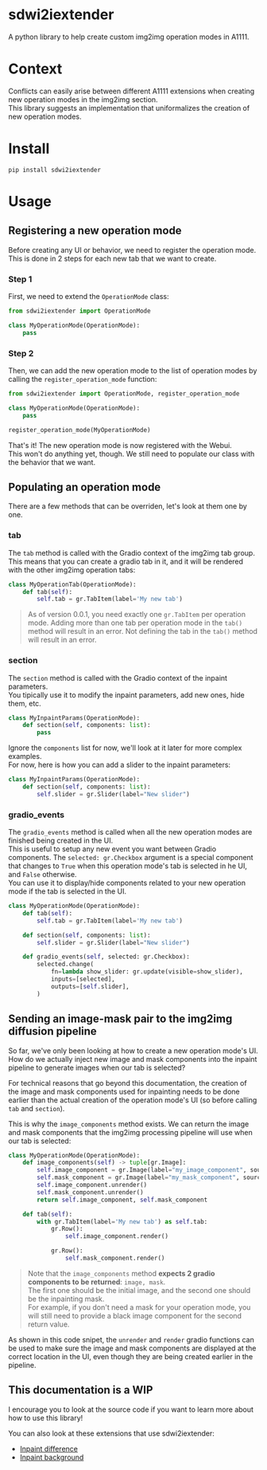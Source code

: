 # sdwi2iextender
A python library to help create custom img2img operation modes in A1111. 

# Context
Conflicts can easily arise between different A1111 extensions when creating new operation modes in the img2img section.  
This library suggests an implementation that uniformalizes the creation of new operation modes.  

# Install
```
pip install sdwi2iextender
```

# Usage

## Registering a new operation mode
Before creating any UI or behavior, we need to register the operation mode.  
This is done in 2 steps for each new tab that we want to create.  

### Step 1
First, we need to extend the `OperationMode` class:
```py
from sdwi2iextender import OperationMode

class MyOperationMode(OperationMode):
    pass
```

### Step 2
Then, we can add the new operation mode to the list of operation modes by calling the `register_operation_mode` function:
```py
from sdwi2iextender import OperationMode, register_operation_mode

class MyOperationMode(OperationMode):
    pass

register_operation_mode(MyOperationMode)
```

That's it! The new operation mode is now registered with the Webui.  
This won't do anything yet, though. We still need to populate our class with the behavior that we want.  

## Populating an operation mode
There are a few methods that can be overriden, let's look at them one by one.  

### tab
The `tab` method is called with the Gradio context of the img2img tab group.  
This means that you can create a gradio tab in it, and it will be rendered with the other img2img operation tabs:  
```py
class MyOperationTab(OperationMode):
    def tab(self):
        self.tab = gr.TabItem(label='My new tab')

```

> As of version 0.0.1, you need exactly one `gr.TabItem` per operation mode. 
> Adding more than one tab per operation mode in the `tab()` method will result in an error. 
> Not defining the tab in the `tab()` method will result in an error.  

### section
The `section` method is called with the Gradio context of the inpaint parameters.  
You tipically use it to modify the inpaint parameters, add new ones, hide them, etc.  
```py
class MyInpaintParams(OperationMode):
    def section(self, components: list):
        pass
```

Ignore the `components` list for now, we'll look at it later for more complex examples.  
For now, here is how you can add a slider to the inpaint parameters:  
```py
class MyInpaintParams(OperationMode):
    def section(self, components: list):
        self.slider = gr.Slider(label="New slider")
```

### gradio_events
The `gradio_events` method is called when all the new operation modes are finished being created in the UI.  
This is useful to setup any new event you want between Gradio components. The `selected: gr.Checkbox` argument is a special component that changes to `True` when this operation mode's tab is selected in he UI, and `False` otherwise.  
You can use it to display/hide components related to your new operation mode if the tab is selected in the UI. 
```py
class MyOperationMode(OperationMode):
    def tab(self):
        self.tab = gr.TabItem(label='My new tab')

    def section(self, components: list):
        self.slider = gr.Slider(label="New slider")

    def gradio_events(self, selected: gr.Checkbox):
        selected.change(
            fn=lambda show_slider: gr.update(visible=show_slider),
            inputs=[selected],
            outputs=[self.slider],
        )
```

## Sending an image-mask pair to the img2img diffusion pipeline
So far, we've only been looking at how to create a new operation mode's UI.  
How do we actually inject new image and mask components into the inpaint pipeline to generate images when our tab is selected?  

For technical reasons that go beyond this documentation, the creation of the image and mask components used for inpainting needs to be done earlier than the actual creation of the operation mode's UI (so before calling `tab` and `section`).  

This is why the `image_components` method exists. We can return the image and mask components that the img2img processing pipeline will use when our tab is selected:  

```py
class MyOperationMode(OperationMode):
    def image_components(self) -> tuple[gr.Image]:
        self.image_component = gr.Image(label="my_image_component", source="upload", interactive=True, type="pil")
        self.mask_component = gr.Image(label="my_mask_component", source="upload", interactive=True, type="pil")
        self.image_component.unrender()
        self.mask_component.unrender()
        return self.image_component, self.mask_component

    def tab(self):
        with gr.TabItem(label='My new tab') as self.tab:
            gr.Row():
                self.image_component.render()

            gr.Row():
                self.mask_component.render()
```
> Note that the `image_components` method **expects 2 gradio components to be returned**: `image, mask`.  
> The first one should be the initial image, and the second one should be the inpainting mask.  
> For example, if you don't need a mask for your operation mode, you will still need to provide a black image component for the second return value.  

As shown in this code snipet, the `unrender` and `render` gradio functions can be used to make sure the image and mask components are displayed at the correct location in the UI, even though they are being created earlier in the pipeline.  

## This documentation is a WIP
I encourage you to look at the source code if you want to learn more about how to use this library!  

You can also look at these extensions that use sdwi2iextender:
- [Inpaint difference](https://github.com/John-WL/sd-webui-inpaint-difference)
- [Inpaint background](https://github.com/John-WL/sd-webui-inpaint-background)
